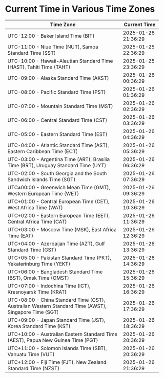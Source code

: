 # Current Time in Various Time Zones

| Time Zone | Current Time |
|-----------|--------------|
| UTC-12:00 - Baker Island Time (BIT) | 2025-01-26 21:36:29 |
| UTC-11:00 - Niue Time (NUT), Samoa Standard Time (SST) | 2025-01-25 22:36:29 |
| UTC-10:00 - Hawaii-Aleutian Standard Time (HAST), Tahiti Time (TAHT) | 2025-01-25 23:36:29 |
| UTC-09:00 - Alaska Standard Time (AKST) | 2025-01-26 00:36:29 |
| UTC-08:00 - Pacific Standard Time (PST) | 2025-01-26 01:36:29 |
| UTC-07:00 - Mountain Standard Time (MST) | 2025-01-26 02:36:29 |
| UTC-06:00 - Central Standard Time (CST) | 2025-01-26 03:36:29 |
| UTC-05:00 - Eastern Standard Time (EST) | 2025-01-26 04:36:29 |
| UTC-04:00 - Atlantic Standard Time (AST), Eastern Caribbean Time (ECT) | 2025-01-26 05:36:29 |
| UTC-03:00 - Argentina Time (ART), Brasília Time (BRT), Uruguay Standard Time (UYT) | 2025-01-26 06:36:29 |
| UTC-02:00 - South Georgia and the South Sandwich Islands Time (SGT) | 2025-01-26 07:36:29 |
| UTC±00:00 - Greenwich Mean Time (GMT), Western European Time (WET) | 2025-01-26 09:36:29 |
| UTC+01:00 - Central European Time (CET), West Africa Time (WAT) | 2025-01-26 10:36:29 |
| UTC+02:00 - Eastern European Time (EET), Central Africa Time (CAT) | 2025-01-26 11:36:29 |
| UTC+03:00 - Moscow Time (MSK), East Africa Time (EAT) | 2025-01-26 12:36:29 |
| UTC+04:00 - Azerbaijan Time (AZT), Gulf Standard Time (GST) | 2025-01-26 13:36:29 |
| UTC+05:00 - Pakistan Standard Time (PKT), Yekaterinburg Time (YEKT) | 2025-01-26 14:36:29 |
| UTC+06:00 - Bangladesh Standard Time (BST), Omsk Time (OMST) | 2025-01-26 15:36:29 |
| UTC+07:00 - Indochina Time (ICT), Krasnoyarsk Time (KRAT) | 2025-01-26 16:36:29 |
| UTC+08:00 - China Standard Time (CST), Australian Western Standard Time (AWST), Singapore Time (SGT) | 2025-01-26 17:36:29 |
| UTC+09:00 - Japan Standard Time (JST), Korea Standard Time (KST) | 2025-01-26 18:36:29 |
| UTC+10:00 - Australian Eastern Standard Time (AEST), Papua New Guinea Time (PGT) | 2025-01-26 20:36:29 |
| UTC+11:00 - Solomon Islands Time (SBT), Vanuatu Time (VUT) | 2025-01-26 20:36:29 |
| UTC+12:00 - Fiji Time (FJT), New Zealand Standard Time (NZST) | 2025-01-26 21:36:29 |
